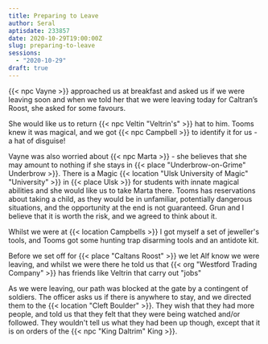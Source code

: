 ```yaml
---
title: Preparing to Leave
author: Seral
aptisdate: 233857
date: 2020-10-29T19:00:00Z
slug: preparing-to-leave
sessions:
  - "2020-10-29"
draft: true
---
```


{{< npc Vayne >}} approached us at breakfast and asked us if we were leaving soon and when we told her that we were leaving today for Caltran’s Roost, she asked for some favours.

She would like us to return {{< npc Veltin "Veltrin's" >}} hat to him. Tooms knew it was magical, and we got {{< npc Campbell >}} to identify it for us - a hat of disguise!

Vayne was also worried about {{< npc Marta >}} - she believes that she may amount to nothing if she stays in {{< place "Underbrow-on-Grime" Underbrow >}}. There is a Magic {{< location "Ulsk University of Magic" "University" >}} in {{< place Ulsk >}} for students with innate magical abilities and she would like us to take Marta there. Tooms has reservations about taking a child, as they would be in unfamiliar, potentially dangerous situations, and the opportunity at the end is not guaranteed. Grun and I believe that it is worth the risk, and we agreed to think about it.

Whilst we were at {{< location Campbells >}} I got myself a set of jeweller's tools, and Tooms got some hunting trap disarming tools and an antidote kit.

Before we set off for {{< place "Caltans Roost" >}} we let Alf know we were leaving, and whilst we were there he told us that {{< org "Westford Trading Company" >}} has friends like Veltrin that carry out "jobs"

As we were leaving, our path was blocked at the gate by a contingent of soldiers. The officer asks us if there is anywhere to stay, and we directed them to the {{< location "Cleft Boulder" >}}. They wish that they had more people, and told us that they felt that they were being watched and/or followed.  They wouldn't tell us what they had been up though, except that it is on orders of the {{< npc "King Daltrim" King >}}.
